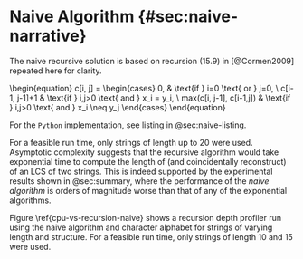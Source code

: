 # Naive Algorithm {#sec:naive-narrative}

The naive recursive solution is based on recursion
$(15.9)$ in [@Cormen2009] repeated here for clarity.

\begin{equation}
    c[i, j] =
    \begin{cases}
        0, & \text{if } i=0 \text{ or } j=0, \\
        c[i-1, j-1]+1 & \text{if } i,j>0 \text{ and } x_i = y_i, \\
        max(c[i, j-1], c[i-1,j]) & \text{if } i,j>0 \text{ and } x_i \neq y_j
    \end{cases}
\end{equation}

For the `Python` implementation, see listing in @sec:naive-listing.

For a feasible run time, only
strings of length up to $20$ were used. Asymptotic complexity suggests
that the recursive algorithm would take exponential time to compute
the length of (and coincidentally reconstruct) of an LCS of two strings.
This is indeed supported by the experimental results shown in @sec:summary,
where the performance of the _naive algorithm_ is orders of magnitude worse
than that of any of the exponential algorithms.

<!--

![CPU time vs input string length: naive algorithm. \label{cpu-vs-len-naive}](source/figures/CPU_vs_string_length__naive_algorithm.ps)

-->

Figure \ref{cpu-vs-recursion-naive} shows a recursion depth profiler run
using the naive algorithm and character alphabet
for strings of varying length and structure. For a feasible run time, only
strings of length $10$ and $15$ were used.

<!--

![CPU time vs recursion depth: naive algorithm. \label{cpu-vs-recursion-naive}](source/figures/CPU_vs_recursion_depth.ps)

-->
